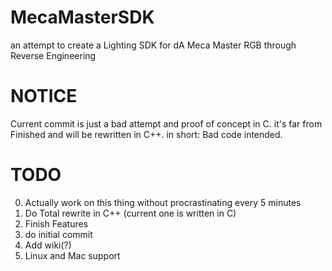 # MecaMasterSDK
an attempt to create a Lighting SDK for dA Meca Master RGB through Reverse Engineering

# NOTICE
Current commit is just a bad attempt and proof of concept in C. it's far from Finished and will be rewritten in C++. in short: Bad code intended.

# TODO
0. Actually work on this thing without procrastinating every 5 minutes
1. Do Total rewrite in C++ (current one is written in C)
2. Finish Features
3. do initial commit
4. Add wiki(?)  
5. Linux and Mac support

